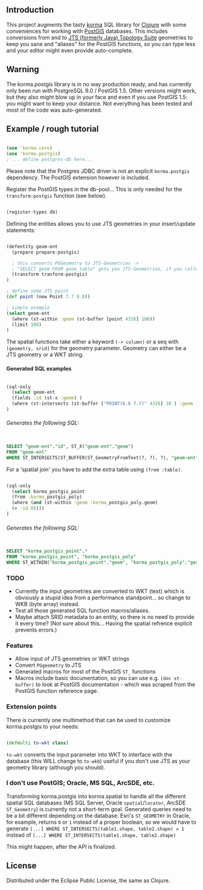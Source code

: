 ## Introduction ##
This project augments the tasty [korma](https://github.com/korma/Korma) SQL library for [Clojure](http://clojure.org/) with some conveniences for working with [PostGIS](http://postgis.refractions.net/) databases.
This includes conversions from and to [JTS (formerly Java) Topology Suite](http://tsusiatsoftware.net/jts/main.html) geometries to keep you sane
and "aliases" for the PostGIS functions, so you can type less and your editor might even
provide auto-complete.

## Warning ##
The korma.postgis library is in no way production ready,
and has currently only been run with PostgreSQL 9.0 / PostGIS 1.5.
Other versions might work, but they also might blow up in your face
and even if you use PostGIS 1.5: you might want to keep your distance.
Not everything has been tested and most of the code was auto-generated.

## Example / rough tutorial ##
```clojure

(use 'korma.core)
(use 'korma.postgis)
; ... define postgres-db here...
```
Please note that the Postgres JDBC driver is not an explicit `korma.postgis` dependency. The PostGIS extension however is included.

Register the PostGIS types in the db-pool...
This is only needed for the `transform-postgis` function (see below).

```clojure

(register-types db)
```

Defining the entities allows you to use JTS geometries in your insert/update statements:

```clojure

(defentity geom-ent
  (prepare prepare-postgis)

  ; this converts PGGeometry to JTS-Geometries ->
  ; "SELECT geom FROM geom_table" gets you JTS-Geometries, if you called register-types
  (transform tranform-postgis)
)

; define some JTS point
(def point (new Point 7.7 8.8))

; simple example
(select geom-ent
  (where (st-within :geom (st-buffer [point 4326] 100))
  (limit 100)
)

```

The spatial functions take either a keyword `(-> column)` or a seq with `[geometry, srid]` for the geometry parameter. Geometry can either be a JTS geometry or a WKT string.


#### Generated SQL examples ####
```clojure

(sql-only
  (select geom-ent
  (fields :id (st-x :geom) )
  (where (st-intersects (st-buffer ["POINT(6.6 7.7)" 4326] 10 ) :geom )))
)
```
###### Generates the following SQL: ######
```sql

SELECT "geom-ent"."id", ST_X("geom-ent"."geom")
FROM "geom-ent"
WHERE ST_INTERSECTS(ST_BUFFER(ST_GeometryFromText(?, ?), ?), "geom-ent"."geom")
```

For a 'spatial join' you have to add the extra table using `(from :table)`.

```clojure

(sql-only
  (select korma_postgis_point
  (from :korma_postgis_poly)
  (where (and (st-within :geom :korma_postgis_poly.geom)
  (> :id 0))))
)
```

###### Generates the following SQL: ######

```sql

SELECT "korma_postgis_point".*
FROM "korma_postgis_point", "korma_postgis_poly"
WHERE ST_WITHIN("korma_postgis_point"."geom", "korma_postgis_poly"."geom")
```

### TODO ###
* Currently the input geometries are converted to WKT (text) which is obviously a stupid idea from a performance standpoint... so change to WKB (byte array) instead.
* Test all those generated SQL function macros/aliases.
* Maybe attach SRID metadata to an entity, so there is no need to provide it every time? (Not sure about this... Having the spatial refrence explicit prevents errors.)

### Features ###
* Allow input of JTS geometries or WKT strings
* Convert `PGgeometry` to JTS
* Generated macros for most of the PostGIS `ST_` functions
* Macros include basic documentation, so you can use e.g. `(doc st-buffer)` to look at PostGIS documentation - which was scraped from the PostGIS function reference page.


### Extension points ###
There is currently one multimethod that can be used to customize korma.postgis to your needs:

```clojure

(defmulti to-wkt class)
```
`to-wkt` converts the input parameter into WKT to interface with the database (this WILL change to `to-wkb`) useful if you don't use JTS as your geometry library (although you should).

### I don't use PostGIS; Oracle, MS SQL, ArcSDE, etc. ###
Transforming korma.postgis into korma.spatial to handle all the different spatial SQL databases (MS SQL Server, Oracle `spatial`/`locator`, ArcSDE `ST_Geometry`) is currently not a short-term goal.
Generated queries need to be a bit different depending on the database. Esri's `ST_GEOMETRY` in Oracle, for example, returns `0` or `1` instead of a proper boolean,
so we would have to generate
    `[...] WHERE ST_INTERSECTS(table1.shape, table2.shape) = 1`
instead of
    `[...] WHERE ST_INTERSECTS(table1.shape, table2.shape)`


This might happen, after the API is finalized.


## License ##

Distributed under the Eclipse Public License, the same as Clojure.
